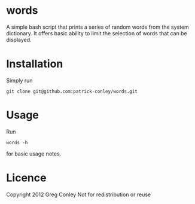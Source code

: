 words
=====

A simple bash script that prints a series of random words from the system
dictionary. It offers basic ability to limit the selection of words that can be
displayed.

Installation
============

Simply run

    git clone git@github.com:patrick-conley/words.git

Usage
=====

Run

    words -h

for basic usage notes.

Licence
=======

Copyright 2012 Greg Conley
Not for redistribution or reuse

